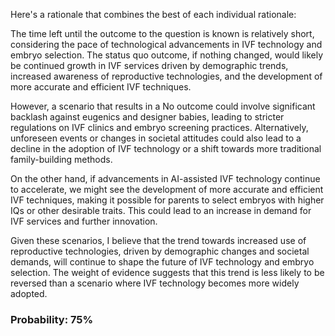 Here's a rationale that combines the best of each individual rationale:

The time left until the outcome to the question is known is relatively short, considering the pace of technological advancements in IVF technology and embryo selection. The status quo outcome, if nothing changed, would likely be continued growth in IVF services driven by demographic trends, increased awareness of reproductive technologies, and the development of more accurate and efficient IVF techniques.

However, a scenario that results in a No outcome could involve significant backlash against eugenics and designer babies, leading to stricter regulations on IVF clinics and embryo screening practices. Alternatively, unforeseen events or changes in societal attitudes could also lead to a decline in the adoption of IVF technology or a shift towards more traditional family-building methods.

On the other hand, if advancements in AI-assisted IVF technology continue to accelerate, we might see the development of more accurate and efficient IVF techniques, making it possible for parents to select embryos with higher IQs or other desirable traits. This could lead to an increase in demand for IVF services and further innovation.

Given these scenarios, I believe that the trend towards increased use of reproductive technologies, driven by demographic changes and societal demands, will continue to shape the future of IVF technology and embryo selection. The weight of evidence suggests that this trend is less likely to be reversed than a scenario where IVF technology becomes more widely adopted.

### Probability: 75%